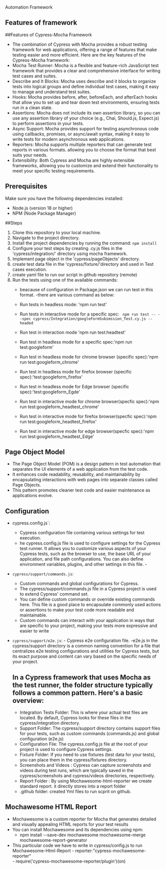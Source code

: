 Automation Framework

## Features of framework


##Features of Cypress-Mocha Framework
- The combination of Cypress with Mocha provides a robust testing framework for web applications, offering a range of features that make testing easier and more efficient. Here are the key features of the Cypress-Mocha framework:
- Mocha Test Runner: Mocha is a flexible and feature-rich JavaScript test framework that provides a clear and comprehensive interface for writing test cases and suites.
- Describe and It Blocks: Mocha uses describe and it blocks to organize tests into logical groups and define individual test cases, making it easy to manage and understand test suites.
- Hooks: Mocha provides before, after, beforeEach, and afterEach hooks that allow you to set up and tear down test environments, ensuring tests run in a clean state.
- Assertions: Mocha does not include its own assertion library, so you can use any assertion library of your choice (e.g., Chai, Should.js, Expect.js) to perform assertions in your tests.
- Async Support: Mocha provides support for testing asynchronous code using callbacks, promises, or async/await syntax, making it easy to write tests for modern asynchronous web applications.
- Reporters: Mocha supports multiple reporters that can generate test reports in various formats. allowing you to choose the format that best suits your needs.
- Extensibility: Both Cypress and Mocha are highly extensible frameworks, allowing you to customize and extend their functionality to meet your specific testing requirements.

## Prerequisites

Make sure you have the following dependencies installed:

- Node.js (version 18 or higher)
- NPM (Node Package Manager)

##Steps

1. Clone this repository to your local machine.
2. Navigate to the project directory.
3. Install the project dependencies by running the command: `npm install`
4. Configure your test steps by creating .cy.js files in the 'cypress/integration/' directory using mocha framework.
5. Implement page object in the 'cypress/pageObjects' directory.
6. create test data file in the 'cypress/fixture/'directory and used in Test cases execution.
7. create yaml file to run our script in github repository (remote)
8. Run the tests using one of the available commands:
   - beacause of configuration in Package.json we can run test in this format.
   -there are various command as below:
   
   - Run tests in headless mode: 'npm run test'
   - Run tests in interactive mode for a specific spec: ` npm run test -- --spec cypress/Integration/googleFormSubimssion_Test.cy.js --headed`
   - Run test in interaction mode 'npm run test:headtest'
   - Run test in headless mode for a specific spec:'npm run test:googleform'
   - Run test in headless mode for chrome browser (specific spec):'npm run test:googleform_chrome'
   - Run test in headless mode for firefox browser (specific spec):'test:googleform_firefox'
   - Run test in headless mode for Edge browser (specific spec):'test:googleform_Egde'
   - Run test in interactive mode for chrome browser(specfic spec):'npm run test:googleform_headtest_chrome'
   - Run test in interactive mode for firefox browser(specfic spec):'npm run test:googleform_headtest_firefox'
   - Run test in interactive mode for edge browser(specfic spec):'npm run test:googleform_headtest_Edge'

## Page Object Model
   - The Page Object Model (POM) is a design pattern in test automation that separates the UI elements of a web application from the test code. 
   - It enhances code readability, reusability, and maintainability by encapsulating interactions with web pages into separate classes called Page Objects.
   - This pattern promotes cleaner test code and easier maintenance as applications evolve.
     

## Configuration

-  cypress.config.js`:
     - Cypress configuration file containing various settings for test execution.
     - he cypress.config.js file is used to configure settings for the Cypress test runner. It allows you to customize various aspects of your Cypress tests, such as the browser to use, the base URL of your 
       application, and file path configurations. You can also define environment variables, plugins, and other settings in this file.
                      -
- `cypress/support/commands.js`:
    - Custom commands and global configurations for Cypress.
    - The cypress/support/commands.js file in a Cypress project is used to extend Cypress' command set.
    -  You can define custom commands or override existing commands here. This file is a good place to encapsulate  commonly used actions or assertions to make your test code more readable and maintainable.
    - Custom commands can interact with your application in ways that are specific to your project, making your tests  more expressive and easier to write

- `cypress/support/e2e.js`:
      - Cypress e2e configuration file.
      -e2e.js in the cypress/support directory is a common naming convention for a file that centralizes e2e testing configurations and utilities for Cypress tests, but its exact purpose and content can vary 
       based on the specific needs of your project.

  ## In a Cypress framework that uses Mocha as the test runner, the folder structure typically follows a common pattern. Here's a basic overview:

     - Integration Tests Folder: This is where your actual test files are located. By default, Cypress looks for these files in the cypress/integration directory.
     - Support Folder: The cypress/support directory contains support files for your tests, such as custom commands (commands.js) and global configuration (e2e.js)
     - Configuration File: The cypress.config.js file at the root of your project is used to configure Cypress settings.
     - Fixture Folder: If you need to use fixtures (test data for your tests), you can place them in the cypress/fixtures directory.
     - Screenshots and Videos : Cypress can capture screenshots and videos during test runs, which are typically saved in the cypress/screenshots and cypress/videos directories, respectively.
     - Report Folder : By using Mochawesome-html-reporter we create standard report. it directly stores into a report folder
     - .github folder: created Yml files to run scprit on github.



## Mochawesome HTML Report
- Mochawesome is a custom reporter for Mocha that generates detailed and visually appealing HTML reports for your test results
- You can install Mochawesome and its dependencies using npm:
   - npm install --save-dev mochawesome mochawesome-merge mochawesome-report-generator
- This particular code we have to write in cypress/config.js to run Mochawesome-Html-Report
       - reporter:"cypress-mochawesome-reporter"   
       - require('cypress-mochawesome-reporter/plugin')(on)

  


